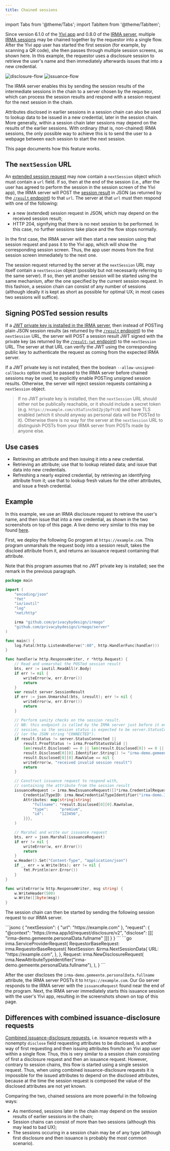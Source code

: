 ```yaml
---
title: Chained sessions
---
```


import Tabs from '@theme/Tabs';
import TabItem from '@theme/TabItem';

Since version 6.1.0 of the [Yivi app](yivi-app.md) and 0.8.0 of the [IRMA server](irma-server.md), multiple [IRMA sessions](what-is-yivi.md#session-types) may be chained together by the requestor into a single flow. After the Yivi app user has started the first session (for example, by scanning a QR code), she then passes through multiple session screens, as shown here. In this example, the requestor uses a disclosure session to retrieve the user's name and then immediately afterwards issues that into a new credential.

<div className="center" style={{ textAlign: "center", marginBottom: "1em" }}>
  <img
    src="/img/chain-disclosure.png"
    style={{ width: "35%" }}
    alt="disclosure-flow"
  />
  <img
    src="/img/chain-issuance.png"
    style={{ width: "35%", marginRight: "3em" }}
    alt="issuance-flow"
  />
</div>

The IRMA server enables this by sending the session results of the intermediate sessions in the chain to a server chosen by the requestor, which can process the session results and respond with a session request for the next session in the chain.

Attributes disclosed in earlier sessions in a session chain can also be used to lookup data to be issued in a new credential, later in the session chain. More generally, within a session chain later sessions may depend on the results of the earlier sessions. With ordinary (that is, non-chained) IRMA sessions, the only possible way to achieve this is to send the user to a webpage between each session to start the next session.

This page documents how this feature works.

## The `nextSession` URL

An [extended session request](session-requests.md#extra-parameters) may now contain a `nextSession` object which must contain a `url` field. If so, then at the end of the session (i.e., after the user has agreed to perform the session in the session screen of the Yivi app), the IRMA server will POST the [session result](https://pkg.go.dev/github.com/privacybydesign/irmago/server#SessionResult) in JSON (as returned by the [`/result` endpoint](api-irma-server#get-session-requestortoken-result)) to that `url`. The server at that `url` must then respond with one of the following:

* a new (extended) session request in JSON, which may depend on the received session result;
* HTTP 204, signifying that there is no next session to be performed. In this case, no further sessions take place and the flow stops normally.

In the first case, the IRMA server will then start a new session using that session request and pass it to the Yivi app, which will show the corresponding session screen. Thus, the app user moves from the first session screen immediately to the next one.

The session request returned by the server at the `nextSession` URL may itself contain a `nextSession` object (possibly but not necessarily referring to the same server). If so, then yet another session will be started using the same mechanism, after the one specified by the current session request. In this fashion, a session chain can consist of any number of sessions (although ideally it is kept as short as possible for optimal UX; in most cases two sessions will suffice).

## Signing POSTed session results

If a [JWT private key is installed in the IRMA server](irma-server.md#signed-jwt-session-results), then instead of POSTing plain JSON session results (as returned by the [`/result` endpoint](api-irma-server#get-session-requestortoken-result)) to the `nextSession` URL, the server will POST a session result JWT signed with the private key (as returned by the [`/result-jwt` endpoint](api-irma-server.md#get-session-requestortoken-result-jwt)) to the `nextSession` URL. The server at that URL can verify the JWT using the corresponding public key to authenticate the request as coming from the expected IRMA server.

If a JWT private key is not installed, then the boolean `--allow-unsigned-callbacks` option must be passed to the IRMA server before chained sessions may be used, to explicitly enable POSTing unsigned session results. Otherwise, the server will reject session requests containing a `nextSession` object.

> If no JWT private key is installed, then the `nextSession` URL should either not be publically reachable, or it should include a secret token (e.g. `https://example.com/cX5aTins5kEZpjDpfYcN`) and have TLS enabled (which it should anyway as personal data will be POSTed to it). Otherwise there is no way for the server at the `nextSession` URL to distinguish POSTs from your IRMA server from POSTs made by anyone else.

## Use cases

* Retrieving an attribute and then issuing it into a new credential.
* Retrieving an attribute; use that to lookup related data; and issue that data into new credentials.
* Refreshing a nearly expired credential, by retrieving an identifying attribute from it; use that to lookup fresh values for the other attributes, and issue a fresh credential.

## Example

In this example, we use an IRMA disclosure request to retrieve the user's name, and then issue that into a new credential, as shown in the two screenshots on top of this page. A live demo very similar to this may be found [here](https://demos.yivi.app/demos/irmaTubePremium/index.en.html).

First, we deploy the following Go program at `https://example.com`. This program unmarshals the request body into a session result, takes the discloed attribute from it, and returns an issuance request containing that attribute.

Note that this program assumes that no JWT private key is installed; see the remark in the previous paragraph.

```go
package main

import (
	"encoding/json"
	"fmt"
	"io/ioutil"
	"log"
	"net/http"

	irma "github.com/privacybydesign/irmago"
	"github.com/privacybydesign/irmago/server"
)

func main() {
	log.Fatal(http.ListenAndServe(":80", http.HandlerFunc(handler)))
}

func handler(w http.ResponseWriter, r *http.Request) {
	// Read and unmarshal the POSTed session result
	bts, err := ioutil.ReadAll(r.Body)
	if err != nil {
		writeError(w, err.Error())
		return
	}
	var result server.SessionResult
	if err := json.Unmarshal(bts, &result); err != nil {
		writeError(w, err.Error())
		return
	}

	// Perform sanity checks on the session result.
	// NB: this endpoint is called by the IRMA server just before it ends the
	// session, so the session status is expected to be server.StatusConnected
	// (or the JSON string "CONNECTED").
	if result.Status != server.StatusConnected ||
		result.ProofStatus != irma.ProofStatusValid ||
		len(result.Disclosed) == 0 || len(result.Disclosed[0]) == 0 ||
		result.Disclosed[0][0].Identifier.String() != "irma-demo.gemeente.personalData.fullname" ||
		result.Disclosed[0][0].RawValue == nil {
		writeError(w, "received invalid session result")
		return
	}

	// Construct issuance request to respond with,
	// containing the attribute from the session result
	issuanceRequest := irma.NewIssuanceRequest([]*irma.CredentialRequest{{
		CredentialTypeID: irma.NewCredentialTypeIdentifier("irma-demo.IRMATube.member"),
		Attributes: map[string]string{
			"fullname": *result.Disclosed[0][0].RawValue,
			"type":     "premium",
			"id":       "123456",
		}}},
	)

	// Marshal and write our issuance request
	bts, err = json.Marshal(issuanceRequest)
	if err != nil {
		writeError(w, err.Error())
		return
	}
	w.Header().Set("Content-Type", "application/json")
	if _, err = w.Write(bts); err != nil {
		fmt.Println(err.Error())
	}
}

func writeError(w http.ResponseWriter, msg string) {
	w.WriteHeader(500)
	w.Write([]byte(msg))
}
```

The session chain can then be started by sending the following session request to our IRMA server.

<Tabs>
  <TabItem value="json" label="Extended session request (JSON)" default>
  	```jsonc
		{
		"nextSession": {
			"url": "https://example.com"
		},
		"request": {
			"@context": "https://irma.app/ld/request/disclosure/v2",
			"disclose": [[[ "irma-demo.gemeente.personalData.fullname" ]]]
		}
	}
	```
  </TabItem>
  <TabItem value="go" label="Extended session request (Go)">
    ```go
	irma.ServiceProviderRequest{
		RequestorBaseRequest: irma.RequestorBaseRequest{
			NextSession: &irma.NextSessionData{
				URL: "https://example.com",
			},
		},
		Request: irma.NewDisclosureRequest(
			irma.NewAttributeTypeIdentifier("irma-demo.gemeente.personalData.fullname"),
		),
	}
	```
  </TabItem>
</Tabs>

After the user discloses the `irma-demo.gemeente.personalData.fullname` attribute, the IRMA server POSTs it to `https://example.com`. Our Go server responds to the IRMA server with the `issuanceRequest` found near the end of the program. Next, the IRMA server immediately starts this issuance session with the user's Yivi app, resulting in the screenshots shown on top of this page.

## Differences with combined issuance-disclosure requests

[Combined issuance-disclosure requests](session-requests.md#issuance-requests), i.e. issuance requests with a nonempty `disclose` field requesting attributes to be disclosed, is another way of first requesting and then issuing attributes from/to an Yivi app user within a single flow. Thus, this is very similar to a session chain consisting of first a disclosure request and then an issuance request. However, contrary to session chains, this flow is started using a single session request. Thus, when using combined issuance-disclosure requests it is impossible for the issued attributes to depend on the disclosed attributes, because at the time the session request is composed the value of the disclosed attributes are not yet known.

Comparing the two, chained sessions are more powerful in the following ways:

* As mentioned, sessions later in the chain may depend on the session results of earlier sessions in the chain;
* Session chains can consist of more than two sessions (although this may lead to bad UX);
* The sessions occuring in a session chain may be of any type (although first disclosure and then issuance is probably the most common scenario).
